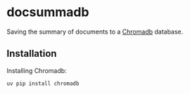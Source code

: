 # docsummadb

Saving the summary of documents to a [Chromadb](https://docs.trychroma.com/docs/overview/introduction) database.


## Installation

Installing Chromadb:

```
uv pip install chromadb
```

